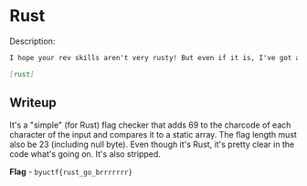 # Rust
Description:
```markdown
I hope your rev skills aren't very rusty! But even if it is, I've got a perfect opportunity for you to keep them sharp!

[rust]
```

## Writeup
It's a "simple" (for Rust) flag checker that adds 69 to the charcode of each character of the input and compares it to a static array. The flag length must also be 23 (including null byte). Even though it's Rust, it's pretty clear in the code what's going on. It's also stripped.

**Flag** - `byuctf{rust_go_brrrrrrr}`